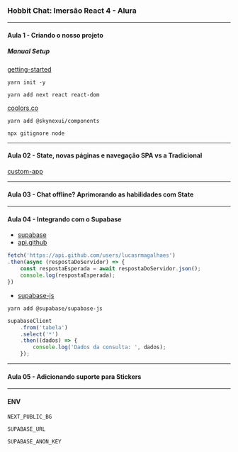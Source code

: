 ### Hobbit Chat: Imersão React 4 - Alura

<hr>

#### Aula 1 - Criando o nosso projeto

##### Manual Setup
[getting-started](https://nextjs.org/docs/getting-started)

```
yarn init -y
```

```
yarn add next react react-dom
```

[coolors.co](https://coolors.co/)


```
yarn add @skynexui/components
```

```
npx gitignore node
```

<hr>

#### Aula 02 - State, novas páginas e navegação SPA vs a Tradicional

[custom-app](https://nextjs.org/docs/advanced-features/custom-app)

<hr>

#### Aula 03 - Chat offline? Aprimorando as habilidades com State

<hr>

#### Aula 04 - Integrando com o Supabase
* [supabase](https://supabase.com/)
* [api.github](https://api.github.com/users/lucasrmagalhaes)

```javascript
fetch('https://api.github.com/users/lucasrmagalhaes')
.then(async (respostaDoServidor) => {
    const respostaEsperada = await respostaDoServidor.json();
    console.log(respostaEsperada);
})
```

* [supabase-js](https://github.com/supabase/supabase-js)

```
yarn add @supabase/supabase-js
```

```js
supabaseClient
    .from('tabela')
    .select('*')
    .then((dados) => {
        console.log('Dados da consulta: ', dados);
    });

```

<hr>

#### Aula 05 - Adicionando suporte para Stickers

<hr>

#### ENV
```
NEXT_PUBLIC_BG
```

```
SUPABASE_URL
```

```
SUPABASE_ANON_KEY
```
